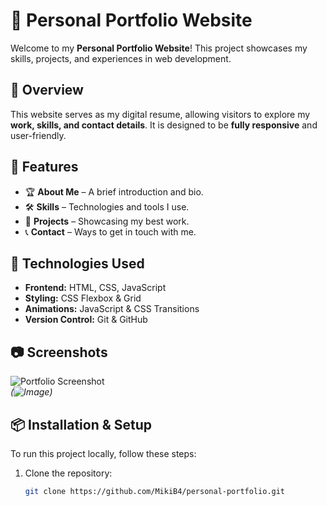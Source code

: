 # 🎨 Personal Portfolio Website

Welcome to my **Personal Portfolio Website**! This project showcases my skills, projects, and experiences in web development.

## 🌟 Overview
This website serves as my digital resume, allowing visitors to explore my **work, skills, and contact details**. It is designed to be **fully responsive** and user-friendly.

## 🚀 Features
- 🏆 **About Me** – A brief introduction and bio.
- 🛠 **Skills** – Technologies and tools I use.
- 📂 **Projects** – Showcasing my best work.
- 📞 **Contact** – Ways to get in touch with me.

## 🔧 Technologies Used
- **Frontend:** HTML, CSS, JavaScript
- **Styling:** CSS Flexbox & Grid
- **Animations:** JavaScript & CSS Transitions
- **Version Control:** Git & GitHub

## 📷 Screenshots
![Portfolio Screenshot](screenshot.png)  
_(![Image](https://github.com/user-attachments/assets/b4597d7c-1ef4-4d7b-b24d-71901bc279bb))_

## 📦 Installation & Setup
To run this project locally, follow these steps:

1. Clone the repository:
   ```sh
   git clone https://github.com/MikiB4/personal-portfolio.git
